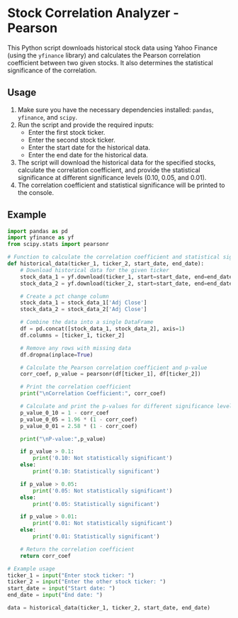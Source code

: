 # Stock Correlation Analyzer - Pearson

This Python script downloads historical stock data using Yahoo Finance (using the `yfinance` library) and calculates the Pearson correlation coefficient between two given stocks. It also determines the statistical significance of the correlation.

## Usage

1. Make sure you have the necessary dependencies installed: `pandas`, `yfinance`, and `scipy`.
2. Run the script and provide the required inputs:
   - Enter the first stock ticker.
   - Enter the second stock ticker.
   - Enter the start date for the historical data.
   - Enter the end date for the historical data.
3. The script will download the historical data for the specified stocks, calculate the correlation coefficient, and provide the statistical significance at different significance levels (0.10, 0.05, and 0.01).
4. The correlation coefficient and statistical significance will be printed to the console.

## Example

```python
import pandas as pd
import yfinance as yf
from scipy.stats import pearsonr

# Function to calculate the correlation coefficient and statistical significance
def historical_data(ticker_1, ticker_2, start_date, end_date):
    # Download historical data for the given ticker
    stock_data_1 = yf.download(ticker_1, start=start_date, end=end_date, progress=False)
    stock_data_2 = yf.download(ticker_2, start=start_date, end=end_date, progress=False)

    # Create a pct change column
    stock_data_1 = stock_data_1['Adj Close']
    stock_data_2 = stock_data_2['Adj Close']

    # Combine the data into a single DataFrame
    df = pd.concat([stock_data_1, stock_data_2], axis=1)
    df.columns = [ticker_1, ticker_2]

    # Remove any rows with missing data
    df.dropna(inplace=True)

    # Calculate the Pearson correlation coefficient and p-value
    corr_coef, p_value = pearsonr(df[ticker_1], df[ticker_2])

    # Print the correlation coefficient
    print("\nCorrelation Coefficient:", corr_coef)

    # Calculate and print the p-values for different significance levels
    p_value_0_10 = 1 - corr_coef
    p_value_0_05 = 1.96 * (1 - corr_coef)
    p_value_0_01 = 2.58 * (1 - corr_coef)

    print("\nP-value:",p_value)

    if p_value > 0.1:
        print('0.10: Not statistically significant')
    else:
        print('0.10: Statistically significant')

    if p_value > 0.05:
        print('0.05: Not statistically significant')
    else:
        print('0.05: Statistically significant')

    if p_value > 0.01:
        print('0.01: Not statistically significant')
    else:
        print('0.01: Statistically significant')

    # Return the correlation coefficient
    return corr_coef

# Example usage
ticker_1 = input("Enter stock ticker: ")
ticker_2 = input("Enter the other stock ticker: ")
start_date = input("Start date: ")
end_date = input("End date: ")

data = historical_data(ticker_1, ticker_2, start_date, end_date)
